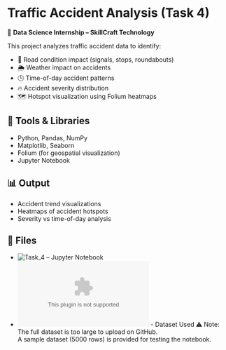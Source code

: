 # Traffic Accident Analysis (Task 4)

📌 **Data Science Internship – SkillCraft Technology**

This project analyzes traffic accident data to identify:
- 🚦 Road condition impact (signals, stops, roundabouts)
- 🌦️ Weather impact on accidents
- 🕒 Time-of-day accident patterns
- 🔥 Accident severity distribution
- 🗺️ Hotspot visualization using Folium heatmaps

## 🔧 Tools & Libraries
- Python, Pandas, NumPy
- Matplotlib, Seaborn
- Folium (for geospatial visualization)
- Jupyter Notebook

## 📊 Output
- Accident trend visualizations
- Heatmaps of accident hotspots
- Severity vs time-of-day analysis

## 📂 Files
- ![Task_4](Task_4.ipynb) – Jupyter Notebook
- ![Accident Dataset](Accident_Sample.csv) - Dataset Used
  ⚠️ Note: The full dataset is too large to upload on GitHub.  
A sample dataset (5000 rows) is provided for testing the notebook. 
